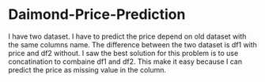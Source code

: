 # Daimond-Price-Prediction
I have two dataset. I have to predict the price depend on old dataset with the same columns name. The difference between the two dataset is df1 with price and df2 without. I saw the best solution for this problem is to use concatination to combaine df1 and df2. This make it easy because I can predict the price as missing value in the column. 
